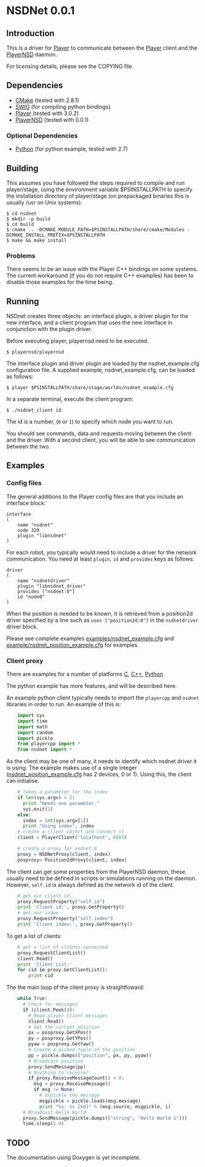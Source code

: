 NSDNet 0.0.1
============

Introduction
------------

This is a driver for [Player][1] to communicate between the [Player][1] client
and the [PlayerNSD][2] daemon.

For licensing details, please see the COPYING file.

 [1]: http://playerstage.sourceforge.net/index.php?src=player
 [2]: http://github.com/raedwulf/playernsd

Dependencies
------------

* [CMake][3] (tested with 2.8.1)
* [SWIG][5] (for compiling python bindings)
* [Player][1] (tested with 3.0.2)
* [PlayerNSD][2] (tested with 0.0.1)

### Optional Dependencies

* [Python][4] (for python example, tested with 2.7)

 [3]: http://www.cmake.org/
 [4]: http://www.python.org/
 [5]: http://www.swig.org/

Building
--------

This assumes you have followed the steps required to compile and run player/stage,
using the environment variable $PSINSTALLPATH to specify the installation directory
of player/stage (on prepackaged binaries this is usually /usr on Unix systems).

	$ cd nsdnet
	$ mkdir -p build
	$ cd build
	$ cmake .. -DCMAKE_MODULE_PATH=$PSINSTALLPATH/share/cmake/Modules -DCMAKE_INSTALL_PREFIX=$PSINSTALLPATH
	$ make && make install

### Problems

There seems to be an issue with the Player C++ bindings on some systems.
The current workaround (if you do not require C++ examples) has been to disable those
examples for the time being.

Running
-------

NSDnet creates three objects: an interface plugin, a driver plugin for
the new interface, and a client program that uses the new interface in
conjunction with the plugin driver.

Before executing player, playernsd need to be executed.

	$ playernsd/playernsd

The interface plugin and driver plugin are loaded by the nsdnet_example.cfg
configuration file. A supplied example, nsdnet_example.cfg, can be loaded as follows:

	$ player $PSINSTALLPATH/share/stage/worlds/nsdnet_example.cfg

In a separate terminal, execute the client program:

	$ ./nsdnet_client id

The id is a number, (``0`` or ``1``) to specify which node you want to run.

You should see commands, data and requests moving between the client and the
driver.
With a second client, you will be able to see communication between the two.

Examples
--------

### Config files

The general additions to the Player config files are that you include an interface
block:

	interface
	(
		name "nsdnet"
		code 320
		plugin "libnsdnet"
	)

For each robot, you typically would need to include a driver for the network
communication. You need at least ``plugin``, ``id`` and ``provides`` keys as follows:

	driver
	(
		name "nsdnetdriver"
		plugin "libnsdnet_driver"
		provides ["nsdnet:0"]
		id "node0"
	)

When the position is needed to be known, it is retrieved from a position2d driver
specified by a line such as ``uses ["position2d:0"]`` in the ``nsdnetdriver`` driver block.

Please see complete examples
[examples/nsdnet_example.cfg][7] and [example/nsdnet_position_example.cfg][8] for examples.

 [7]: http://github.com/raedwulf/nsdnet/blob/master/examples/nsdnet_example.cfg
 [8]: http://github.com/raedwulf/nsdnet/blob/master/examples/nsdnet_position_example.cfg

### Client proxy

There are examples for a number of platforms [C][9], [C++][10], [Python][11].

 [9]: http://github.com/raedwulf/nsdnet/blob/master/examples/example_client.c
 [10]: http://github.com/raedwulf/nsdnet/blob/master/examples/example_client.cc
 [11]: http://github.com/raedwulf/nsdnet/blob/master/examples/example_client.py

The python example has more features, and will be described here:

An example python client typically needs to import the ``playercpp`` and ``nsdnet``
libraries in order to run.  An example of this is:

```python
	import sys
	import time
	import math
	import random
	import pickle
	from playercpp import *
	from nsdnet import *
```

As the client may be one of many, it needs to identify which nsdnet driver it is using.
The example makes use of a single integer ([nsdnet_position_example.cfg][2] has 2
devices, 0 or 1).  Using this, the client can initialise.

```python
	# takes a parameter for the index
	if len(sys.argv) < 2:
	  print "Needs one parameter."
	  sys.exit(1)
	else:
	  index = int(sys.argv[1])
	  print "Using index", index
	# create a client object and connect it
	client = PlayerClient('localhost', 6665)

	# create a proxy for nsdnet:0
	proxy = NSDNetProxy(client, index)
	posproxy= Position2dProxy(client, index)
```

The client can get some properties from the PlayerNSD daemon, these usually need to be
defined in scripts or simulations running on the daemon.  However, ``self.id`` is
always defined as the network id of the client.

```python
	# get our client id
	proxy.RequestProperty("self.id")
	print 'Client id:', proxy.GetProperty()
	# get our index
	proxy.RequestProperty("self.index")
	print 'Client index:', proxy.GetProperty()
```

To get a list of clients:

```python
	# get a list of clients connected
	proxy.RequestClientList()
	client.Read()
	print 'Client List:'
	for cid in proxy.GetClientList():
		print cid
```

The the main loop of the client proxy is straightfoward:

```python
	while True:
	  # Check for messages
	  if (client.Peek()):
	    # Read player client messages
	    client.Read()
	    # Get the current position
	    px = posproxy.GetXPos()
	    py = posproxy.GetYPos()
	    pyaw = posproxy.GetYaw()
	    # Create a picked tuple of the position
	    pp = pickle.dumps(("position", px, py, pyaw))
	    # Broadcast position
	    proxy.SendMessage(pp)
	    # Anything to receive?
	    if proxy.ReceiveMessageCount() > 0:
	      msg = proxy.ReceiveMessage()
	      if msg != None:
	        # Unpickle the message
	        msgpickle = pickle.loads(msg.message)
	        print "%s: %s [%d]" % (msg.source, msgpickle, i)
	  # Broadcast Hello World
	  proxy.SendMessage(pickle.dumps(("string", "Hello World 1")))
	  time.sleep(1.0)
```

TODO
----
The documentation using Doxygen is yet incomplete.
